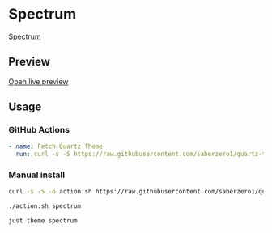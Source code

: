 # Spectrum

[Spectrum](#)

## Preview

[Open live preview](https://quartz-themes.github.io/spectrum/)

## Usage

### GitHub Actions

```yaml
- name: Fetch Quartz Theme
  run: curl -s -S https://raw.githubusercontent.com/saberzero1/quartz-themes/master/action.sh | bash -s -- spectrum
```

### Manual install

```bash
curl -s -S -o action.sh https://raw.githubusercontent.com/saberzero1/quartz-themes/master/action.sh

./action.sh spectrum
```

```bash
just theme spectrum
```
